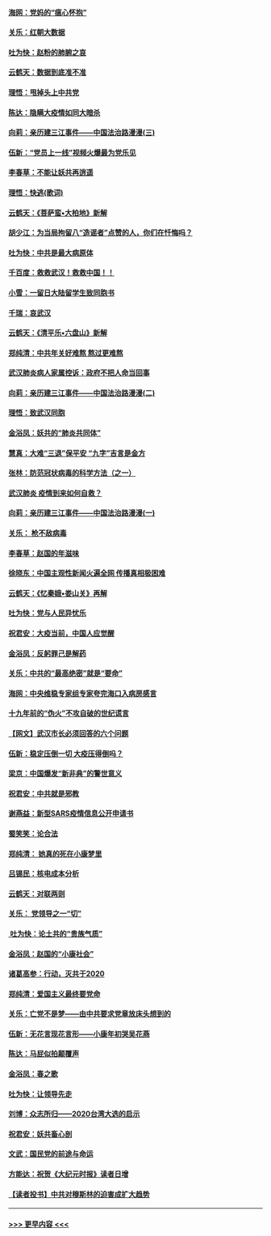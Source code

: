 #### [海网：党妈的“瘟心怀抱”](../pages/nsc993/n11840740.md?t=02041822) 
#### [关乐：红朝大数据](../pages/nsc993/n11840675.md?t=02041822) 
#### [吐为快：赵粉的肺腑之哀](../pages/nsc993/n11840618.md?t=02041822) 
#### [云鹤天：数据到底准不准](../pages/nsc993/n11840325.md?t=02041822) 
#### [理悟：甩掉头上中共党](../pages/nsc993/n11838826.md?t=02041822) 
#### [陈达：隐瞒大疫情如同大暗杀](../pages/nsc993/n11838771.md?t=02041822) 
#### [向莉：亲历建三江事件——中国法治路漫漫(三)](../pages/nsc993/n11831825.md?t=02041822) 
#### [伍新：“党员上一线”视频火爆最为党乐见](../pages/nsc993/n11838200.md?t=02041822) 
#### [李春草：不能让妖共再逍遥](../pages/nsc993/n11838102.md?t=02041822) 
#### [理悟：快逃(歌词)](../pages/nsc993/n11838083.md?t=02041822) 
#### [云鹤天：《菩萨蛮▪大柏地》新解](../pages/nsc993/n11838059.md?t=02041822) 
#### [胡少江：为当局拘留八“造谣者”点赞的人，你们在忏悔吗？](../pages/nsc993/n11836801.md?t=02041822) 
#### [吐为快：中共是最大病原体](../pages/nsc993/n11836748.md?t=02041822) 
#### [千百度：救救武汉！救救中国！！](../pages/nsc993/n11836145.md?t=02041822) 
#### [小雪：一留日大陆留学生致同胞书](../pages/nsc993/n11834624.md?t=02041822) 
#### [千瑞：哀武汉](../pages/nsc993/n11833647.md?t=02041822) 
#### [云鹤天：《清平乐▪六盘山》新解](../pages/nsc993/n11833611.md?t=02041822) 
#### [郑纯清：中共年关好难熬 熬过更难熬](../pages/nsc993/n11833489.md?t=02041822) 
#### [武汉肺炎病人家属控诉：政府不把人命当回事](../pages/nsc993/n11833205.md?t=02041822) 
#### [向莉：亲历建三江事件——中国法治路漫漫(二)](../pages/nsc993/n11829102.md?t=02041822) 
#### [理悟：致武汉同胞](../pages/nsc993/n11831522.md?t=02041822) 
#### [金浴凤：妖共的“肺炎共同体”](../pages/nsc993/n11829448.md?t=02041822) 
#### [慧真：大难“三退”保平安 “九字”吉言是金方](../pages/nsc993/n11829501.md?t=02041822) 
#### [张林：防范冠状病毒的科学方法（之一）](../pages/nsc993/n11828618.md?t=02041822) 
#### [武汉肺炎 疫情到来如何自救？](../pages/nsc993/n11827632.md?t=02041822) 
#### [向莉：亲历建三江事件——中国法治路漫漫(一)](../pages/nsc993/n11827190.md?t=02041822) 
#### [关乐： 枪不敌病毒](../pages/nsc993/n11826746.md?t=02041822) 
#### [李春草：赵国的年滋味](../pages/nsc993/n11826321.md?t=02041822) 
#### [徐晓东：中国主观性新闻火遍全网 传播真相极困难](../pages/nsc993/n11826508.md?t=02041822) 
#### [云鹤天：《忆秦娥▪娄山关》再解](../pages/nsc993/n11824682.md?t=02041822) 
#### [吐为快：党与人民异忧乐](../pages/nsc993/n11824660.md?t=02041822) 
#### [祝君安：大疫当前，中国人应觉醒](../pages/nsc993/n11821946.md?t=02041822) 
#### [金浴凤：反躬罪己是解药](../pages/nsc993/n11820280.md?t=02041822) 
#### [关乐：中共的“最高绝密”就是“要命”](../pages/nsc993/n11816946.md?t=02041822) 
#### [海网：中央维稳专家组专家夸完海口入病房感言](../pages/nsc993/n11815138.md?t=02041822) 
#### [十九年前的“伪火”不攻自破的世纪谎言](../pages/nsc993/n11813238.md?t=02041822) 
#### [【网文】武汉市长必须回答的六个问题](../pages/nsc993/n11813848.md?t=02041822) 
#### [伍新：稳定压倒一切 大疫压得倒吗？](../pages/nsc993/n11812634.md?t=02041822) 
#### [梁京：中国爆发“新非典”的警世意义](../pages/nsc993/n11812554.md?t=02041822) 
#### [祝君安：中共就是邪教](../pages/nsc993/n11812431.md?t=02041822) 
#### [谢燕益：新型SARS疫情信息公开申请书](../pages/nsc993/n11808840.md?t=02041822) 
#### [蜀笑笑：论合法](../pages/nsc993/n11808064.md?t=02041822) 
#### [郑纯清： 她真的死在小康梦里](../pages/nsc993/n11806623.md?t=02041822) 
#### [吕锡民：核电成本分析](../pages/nsc993/n11806284.md?t=02041822) 
#### [云鹤天：对联两则](../pages/nsc993/n11805957.md?t=02041822) 
#### [关乐： 党领导之一“切”](../pages/nsc993/n11804505.md?t=02041822) 
#### [ 吐为快：论土共的“贵族气质”](../pages/nsc993/n11804490.md?t=02041822) 
#### [金浴凤：赵国的“小康社会”](../pages/nsc993/n11804452.md?t=02041822) 
#### [诸葛高参：行动，灭共于2020](../pages/nsc993/n11804120.md?t=02041822) 
#### [郑纯清：爱国主义最终要党命](../pages/nsc993/n11802197.md?t=02041822) 
#### [关乐：亡党不是梦——由中共要求党章放床头想到的](../pages/nsc993/n11802156.md?t=02041822) 
#### [伍新：无花言现花言形——小康年初哭吴花燕](../pages/nsc993/n11800044.md?t=02041822) 
#### [陈达：马屁似拍颠覆声](../pages/nsc993/n11800010.md?t=02041822) 
#### [金浴凤：春之歌](../pages/nsc993/n11797687.md?t=02041822) 
#### [吐为快：让领导先走](../pages/nsc993/n11797512.md?t=02041822) 
#### [刘博：众志所归——2020台湾大选的启示](../pages/nsc993/n11796878.md?t=02041822) 
#### [祝君安：妖共畜心剖](../pages/nsc993/n11794273.md?t=02041822) 
#### [文武：国民党的前途与命运](../pages/nsc993/n11794198.md?t=02041822) 
#### [方能达：祝贺《大纪元时报》读者日增](../pages/nsc993/n11793807.md?t=02041822) 
#### [【读者投书】中共对穆斯林的迫害成扩大趋势](../pages/nsc993/n11791371.md?t=02041822) 

----
#### [ >>> 更早内容 <<< ](../indexes/nsc993-earlier.md)
